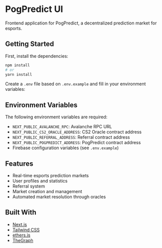# PogPredict UI

Frontend application for PogPredict, a decentralized prediction market for esports.

## Getting Started

First, install the dependencies:

```bash
npm install
# or
yarn install
```

Create a `.env` file based on `.env.example` and fill in your environment variables:


## Environment Variables

The following environment variables are required:

- `NEXT_PUBLIC_AVALANCHE_RPC`: Avalanche RPC URL
- `NEXT_PUBLIC_CS2_ORACLE_ADDRESS`: CS2 Oracle contract address
- `NEXT_PUBLIC_REFERRAL_ADDRESS`: Referral contract address
- `NEXT_PUBLIC_POGPREDICT_ADDRESS`: PogPredict contract address
- Firebase configuration variables (see `.env.example`)

## Features

- Real-time esports prediction markets
- User profiles and statistics
- Referral system
- Market creation and management
- Automated market resolution through oracles

## Built With

- [Next.js](https://nextjs.org/)
- [Tailwind CSS](https://tailwindcss.com/)
- [ethers.js](https://docs.ethers.org/v6/)
- [TheGraph](https://thegraph.com/) 
